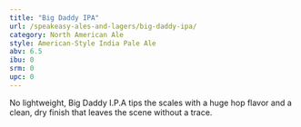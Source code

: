 ```yaml
---
title: "Big Daddy IPA"
url: /speakeasy-ales-and-lagers/big-daddy-ipa/
category: North American Ale
style: American-Style India Pale Ale
abv: 6.5
ibu: 0
srm: 0
upc: 0
---
```

No lightweight, Big Daddy I.P.A tips the scales with a huge hop flavor and a clean, dry finish that leaves the scene without a trace.
